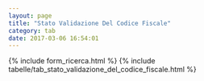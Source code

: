 ```yaml
---
layout: page
title: "Stato Validazione Del Codice Fiscale"
category: tab
date: 2017-03-06 16:54:01
---
```


{% include form_ricerca.html %}
{% include tabelle/tab_stato_validazione_del_codice_fiscale.html %}

